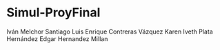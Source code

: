 # Simul-ProyFinal

Iván Melchor Santiago
Luis Enrique Contreras Vázquez
Karen Iveth Plata Hernández
Edgar Hernandez Millan
